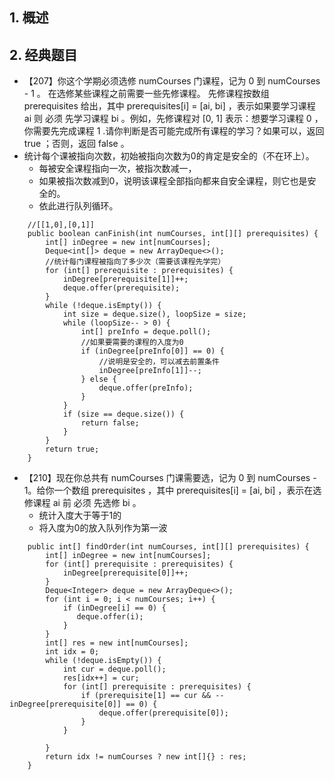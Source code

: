 ## 1. 概述   
## 2. 经典题目  
* 【207】你这个学期必须选修 numCourses 门课程，记为 0 到 numCourses - 1 。 在选修某些课程之前需要一些先修课程。 先修课程按数组 prerequisites 给出，其中 prerequisites[i] = [ai, bi] ，表示如果要学习课程 ai 则 必须 先学习课程 bi 。例如，先修课程对 [0, 1] 表示：想要学习课程 0 ，你需要先完成课程 1 .请你判断是否可能完成所有课程的学习？如果可以，返回 true ；否则，返回 false 。   
* 统计每个课被指向次数，初始被指向次数为0的肯定是安全的（不在环上）。
  * 每被安全课程指向一次，被指次数减一，
  * 如果被指次数减到0，说明该课程全部指向都来自安全课程，则它也是安全的。
  * 依此进行队列循环。 
```
    //[[1,0],[0,1]]
    public boolean canFinish(int numCourses, int[][] prerequisites) {
        int[] inDegree = new int[numCourses];
        Deque<int[]> deque = new ArrayDeque<>();
        //统计每门课程被指向了多少次（需要该课程先学完）
        for (int[] prerequisite : prerequisites) {
            inDegree[prerequisite[1]]++;
            deque.offer(prerequisite);
        }
        while (!deque.isEmpty()) {
            int size = deque.size(), loopSize = size;
            while (loopSize-- > 0) {
                int[] preInfo = deque.poll();
                //如果要需要的课程的入度为0
                if (inDegree[preInfo[0]] == 0) {
                    //说明是安全的，可以减去前置条件
                    inDegree[preInfo[1]]--;
                } else {
                    deque.offer(preInfo);
                }
            }
            if (size == deque.size()) {
                return false;
            }
        }
        return true;
    }
```

* 【210】现在你总共有 numCourses 门课需要选，记为 0 到 numCourses - 1。给你一个数组 prerequisites ，其中 prerequisites[i] = [ai, bi] ，表示在选修课程 ai 前 必须 先选修 bi 。 
  * 统计入度大于等于1的
  * 将入度为0的放入队列作为第一波
```
    public int[] findOrder(int numCourses, int[][] prerequisites) {
        int[] inDegree = new int[numCourses];
        for (int[] prerequisite : prerequisites) {
            inDegree[prerequisite[0]]++;
        }
        Deque<Integer> deque = new ArrayDeque<>();
        for (int i = 0; i < numCourses; i++) {
            if (inDegree[i] == 0) {
               deque.offer(i);
            }
        }
        int[] res = new int[numCourses];
        int idx = 0;
        while (!deque.isEmpty()) {
            int cur = deque.poll();
            res[idx++] = cur;
            for (int[] prerequisite : prerequisites) {
                if (prerequisite[1] == cur && --inDegree[prerequisite[0]] == 0) {
                    deque.offer(prerequisite[0]);
                }
            }

        }
        return idx != numCourses ? new int[]{} : res;
    }
```